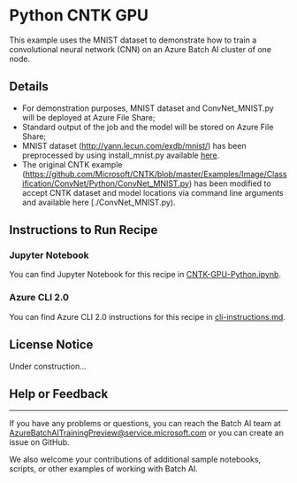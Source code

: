 # Python CNTK GPU

This example uses the MNIST dataset to demonstrate how to train a convolutional neural network (CNN) on an Azure Batch AI cluster of one node.

## Details

- For demonstration purposes, MNIST dataset and ConvNet_MNIST.py will be deployed at Azure File Share;
- Standard output of the job and the model will be stored on Azure File Share;
- MNIST dataset (http://yann.lecun.com/exdb/mnist/) has been preprocessed by using install_mnist.py available [here](https://batchaisamples.blob.core.windows.net/samples/mnist_dataset.zip?st=2017-09-29T18%3A29%3A00Z&se=2099-12-31T08%3A00%3A00Z&sp=rl&sv=2016-05-31&sr=c&sig=PmhL%2BYnYAyNTZr1DM2JySvrI12e%2F4wZNIwCtf7TRI%2BM%3D).
- The original CNTK example (https://github.com/Microsoft/CNTK/blob/master/Examples/Image/Classification/ConvNet/Python/ConvNet_MNIST.py) has been modified to accept CNTK dataset and model locations via command line arguments and available here [./ConvNet_MNIST.py). 

## Instructions to Run Recipe

### Jupyter Notebook

You can find Jupyter Notebook for this recipe in [CNTK-GPU-Python.ipynb](./CNTK-GPU-Python.ipynb).

### Azure CLI 2.0

You can find Azure CLI 2.0 instructions for this recipe in [cli-instructions.md](./cli-instructions.md).

## License Notice

Under construction...

## Help or Feedback
--------------------
If you have any problems or questions, you can reach the Batch AI team at [AzureBatchAITrainingPreview@service.microsoft.com](mailto:AzureBatchAITrainingPreview@service.microsoft.com) or you can create an issue on GitHub.

We also welcome your contributions of additional sample notebooks, scripts, or other examples of working with Batch AI.
